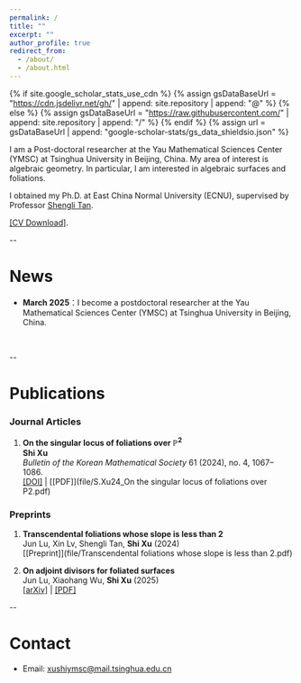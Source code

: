 ```yaml
---
permalink: /
title: ""
excerpt: ""
author_profile: true
redirect_from: 
  - /about/
  - /about.html
---
```


{% if site.google_scholar_stats_use_cdn %}
{% assign gsDataBaseUrl = "https://cdn.jsdelivr.net/gh/" | append: site.repository | append: "@" %}
{% else %}
{% assign gsDataBaseUrl = "https://raw.githubusercontent.com/" | append: site.repository | append: "/" %}
{% endif %}
{% assign url = gsDataBaseUrl | append: "google-scholar-stats/gs_data_shieldsio.json" %}

<span class='anchor' id='about-me'></span>

I am a Post-doctoral researcher at the Yau Mathematical Sciences Center (YMSC) at Tsinghua University in Beijing, China. 
My area of interest is algebraic geometry. In particular, I am interested in  algebraic surfaces and foliations.

I obtained my Ph.D. at East China Normal University (ECNU), supervised by Professor [Shengli Tan](https://math.ecnu.edu.cn/~sltan/). 

[[CV Download]](file/CV_of_Shi_Xu_徐识_.pdf).

--

# News

- **March 2025**：I become a postdoctoral researcher at the Yau Mathematical Sciences Center (YMSC) at Tsinghua University in Beijing, China.
<br>


--
# Publications

### Journal Articles
1. **On the singular locus of foliations over $\mathbb{P}^2$**  
   **Shi Xu**  
   *Bulletin of the Korean Mathematical Society* 61 (2024), no. 4, 1067–1086.  
   [[DOI]](https://doi.org/10.4134/BKMS.b230611) | [[PDF]](file/S.Xu24_On the singular locus of foliations over P2.pdf)

### Preprints
1. **Transcendental foliations whose slope is less than 2**  
   Jun Lu, Xin Lv, Shengli Tan, **Shi Xu** (2024)  
   [[Preprint]](file/Transcendental foliations whose slope is less than 2.pdf)

2. **On adjoint divisors for foliated surfaces**  
   Jun Lu, Xiaohang Wu, **Shi Xu** (2025)  
   [[arXiv]](https://arxiv.org/abs/2501.00470) | [[PDF]](https://arxiv.org/pdf/2501.00470)
   
--

# Contact

- Email: xushiymsc@mail.tsinghua.edu.cn
